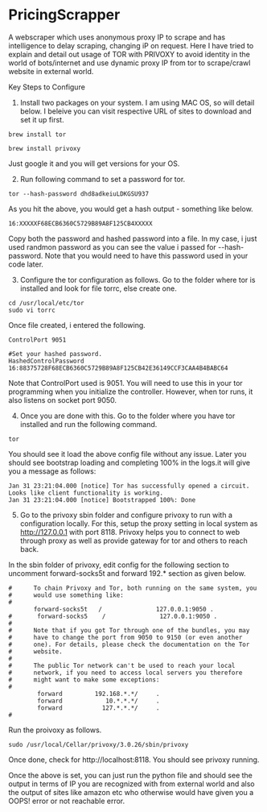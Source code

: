 # PricingScrapper
A webscraper which uses anonymous proxy IP to scrape and has intelligence to delay scraping, changing iP on request.
Here I have tried to explain and detail out usage of TOR with PRIVOXY to avoid identity in the world of bots/internet and use dynamic proxy IP from tor to scrape/crawl website in external world.


Key Steps to Configure
1. Install two packages on your system. I am using MAC OS, so will detail below. I beleive you can visit respective URL of sites to download and set it up first.


```
brew install tor

brew install privoxy

```
Just google it and you will get versions for your OS.

2. Run following command to set a password for tor.
```
tor --hash-password dhd8adkeiuLDKGSU937
```
As you hit the above, you would get a hash output - something like below.
```
16:XXXXXF68ECB6360C5729B89A8F125CB4XXXXX
```
Copy both the password and hashed password into a file. In my case, i just used randmon password as you can see the value i passed for --hash-password. Note that you would  need to have this password used in your code later.

3. Configure the tor configuration as follows. Go to the folder where tor is installed and look for file torrc, else create one.
```
cd /usr/local/etc/tor
sudo vi torrc
```
Once file created, i entered the following.
```
ControlPort 9051

#Set your hashed password.
HashedControlPassword 16:88375728F68ECB6360C5729B89A8F125CB42E36149CCF3CAA4B4BABC64

```
Note that ControlPort used is 9051. You will need to use this in your tor programming when you initialize the controller.
However, when tor runs, it also listens on socket port 9050.

4. Once you are done with this. Go to the folder where you have tor installed and run the following command.

```
tor
```
You should see it load the above config file without any issue. Later you should see bootstrap loading and completing 100% in the logs.it will give you a message as follows:
```
Jan 31 23:21:04.000 [notice] Tor has successfully opened a circuit. Looks like client functionality is working.
Jan 31 23:21:04.000 [notice] Bootstrapped 100%: Done
```

5. Go to the privoxy sbin folder and configure privoxy to run with a configuration locally. For this, setup the proxy setting in local system as http://127.0.0.1 with port 8118. Privoxy helps you to connect to web through proxy as well as provide gateway for tor and others to reach back.

In the sbin folder of privoxy, edit config for the following section to uncomment forward-socks5t and forward 192.* section as given below.
```
#      To chain Privoxy and Tor, both running on the same system, you
#      would use something like:
#
       forward-socks5t   /               127.0.0.1:9050 .
#       forward-socks5    /               127.0.0.1:9050 .
#
#      Note that if you got Tor through one of the bundles, you may
#      have to change the port from 9050 to 9150 (or even another
#      one). For details, please check the documentation on the Tor
#      website.
#
#      The public Tor network can't be used to reach your local
#      network, if you need to access local servers you therefore
#      might want to make some exceptions:
#
        forward         192.168.*.*/     .
        forward            10.*.*.*/     .
        forward           127.*.*.*/     .
#

```
Run the proivoxy as follows.
```
sudo /usr/local/Cellar/privoxy/3.0.26/sbin/privoxy 
```

Once done, check for http://localhost:8118. You should see privoxy running.

Once the above is set, you can just run the python file and should see the output in terms of IP you are recognized with from external world and also the output of sites like amazon etc who otherwise would have given you a OOPS! error or not reachable error.
